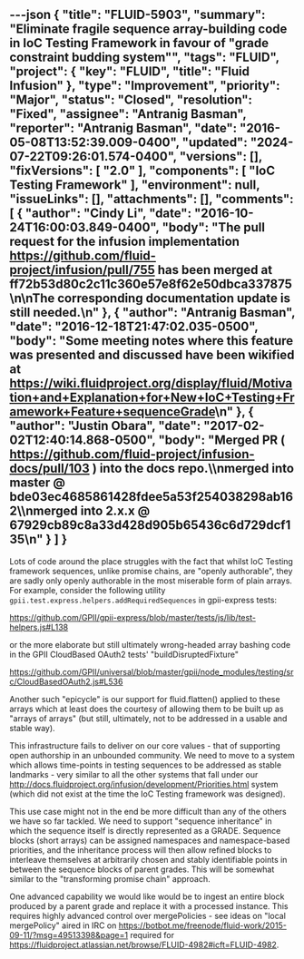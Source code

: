---json
{
  "title": "FLUID-5903",
  "summary": "Eliminate fragile sequence array-building code in IoC Testing Framework in favour of \"grade constraint budding system\"",
  "tags": "FLUID",
  "project": {
    "key": "FLUID",
    "title": "Fluid Infusion"
  },
  "type": "Improvement",
  "priority": "Major",
  "status": "Closed",
  "resolution": "Fixed",
  "assignee": "Antranig Basman",
  "reporter": "Antranig Basman",
  "date": "2016-05-08T13:52:39.009-0400",
  "updated": "2024-07-22T09:26:01.574-0400",
  "versions": [],
  "fixVersions": [
    "2.0"
  ],
  "components": [
    "IoC Testing Framework"
  ],
  "environment": null,
  "issueLinks": [],
  "attachments": [],
  "comments": [
    {
      "author": "Cindy Li",
      "date": "2016-10-24T16:00:03.849-0400",
      "body": "The pull request for the infusion implementation <https://github.com/fluid-project/infusion/pull/755> has been merged at ff72b53d80c2c11c360e57e8f62e50dbca337875\n\nThe corresponding documentation update is still needed.\n"
    },
    {
      "author": "Antranig Basman",
      "date": "2016-12-18T21:47:02.035-0500",
      "body": "Some meeting notes where this feature was presented and discussed have been wikified at <https://wiki.fluidproject.org/display/fluid/Motivation+and+Explanation+for+New+IoC+Testing+Framework+Feature+sequenceGrade>\n"
    },
    {
      "author": "Justin Obara",
      "date": "2017-02-02T12:40:14.868-0500",
      "body": "Merged PR ( <https://github.com/fluid-project/infusion-docs/pull/103> ) into the docs repo.\\\nmerged into master @ bde03ec4685861428fdee5a53f254038298ab162\\\nmerged into 2.x.x @ 67929cb89c8a33d428d905b65436c6d729dcf135\n"
    }
  ]
}
---
Lots of code around the place struggles with the fact that whilst IoC Testing framework sequences, unlike promise chains, are "openly authorable", they are sadly only openly authorable in the most miserable form of plain arrays. For example, consider the following utility `gpii.test.express.helpers.addRequiredSequences` in gpii-express tests:

<https://github.com/GPII/gpii-express/blob/master/tests/js/lib/test-helpers.js#L138>

or the more elaborate but still ultimately wrong-headed array bashing code in the GPII CloudBased OAuth2 tests' "buildDisruptedFixture"

<https://github.com/GPII/universal/blob/master/gpii/node_modules/testing/src/CloudBasedOAuth2.js#L536>

Another such "epicycle" is our support for fluid.flatten() applied to these arrays which at least does the courtesy of allowing them to be built up as "arrays of arrays" (but still, ultimately, not to be addressed in a usable and stable way).

This infrastructure fails to deliver on our core values - that of supporting open authorship in an unbounded community. We need to move to a system which allows time-points in testing sequences to be addressed as stable landmarks - very similar to all the other systems that fall under our <http://docs.fluidproject.org/infusion/development/Priorities.html> system (which did not exist at the time the IoC Testing framework was designed).

This use case might not in the end be more difficult than any of the others we have so far tackled. We need to support "sequence inheritance" in which the sequence itself is directly represented as a GRADE. Sequence blocks (short arrays) can be assigned namespaces and namespace-based priorities, and the inheritance process will then allow refined blocks to interleave themselves at arbitrarily chosen and stably identifiable points in between the sequence blocks of parent grades. This will be somewhat similar to the "transforming promise chain" approach.

One advanced capability we would like would be to ingest an entire block produced by a parent grade and replace it with a processed instance. This requires highly advanced control over mergePolicies - see ideas on "local mergePolicy" aired in IRC on <https://botbot.me/freenode/fluid-work/2015-09-11/?msg=49513398&page=1> required for <https://fluidproject.atlassian.net/browse/FLUID-4982#icft=FLUID-4982>.&#x20;

        